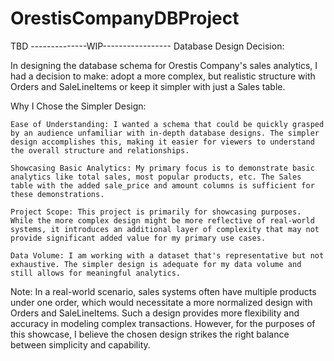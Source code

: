 # OrestisCompanyDBProject
TBD
--------------WIP-----------------
Database Design Decision:

In designing the database schema for Orestis Company's sales analytics, I had a decision to make: adopt a more complex, but realistic structure with Orders and SaleLineItems or keep it simpler with just a Sales table.

Why I Chose the Simpler Design:

    Ease of Understanding: I wanted a schema that could be quickly grasped by an audience unfamiliar with in-depth database designs. The simpler design accomplishes this, making it easier for viewers to understand the overall structure and relationships.

    Showcasing Basic Analytics: My primary focus is to demonstrate basic analytics like total sales, most popular products, etc. The Sales table with the added sale_price and amount columns is sufficient for these demonstrations.

    Project Scope: This project is primarily for showcasing purposes. While the more complex design might be more reflective of real-world systems, it introduces an additional layer of complexity that may not provide significant added value for my primary use cases.

    Data Volume: I am working with a dataset that's representative but not exhaustive. The simpler design is adequate for my data volume and still allows for meaningful analytics.

Note: In a real-world scenario, sales systems often have multiple products under one order, which would necessitate a more normalized design with Orders and SaleLineItems. Such a design provides more flexibility and accuracy in modeling complex transactions. However, for the purposes of this showcase, I believe the chosen design strikes the right balance between simplicity and capability.
